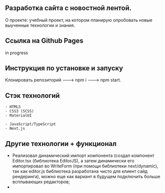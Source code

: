 ## Разработка сайта с новостной лентой.

О проекте: учебный проект, на котором планирую опробовать новые выученные технологии и знания.

## Ссылка на Github Pages

in progress

## Инструкция по установке и запуску

Клонировать репозиторий ---> npm i ---> npm start.

## Стэк технологий

```
- HTML5
- CSS3 (SCSS)
- MaterialUI
```

```JS
- JavaScript/TypeScript
- Next.js
```

## Другие технологии + функционал

- Реализовал динамический импорт компонента (создал компонент Editor.tsx (библиотека EditorJS), а затем динамически его импортировал во WriteForm (при помощи библиотеки next/dynamic), так как editor.js библиотека разработана чисто для клиент сайд рендеринга), можно еще как вариант в будущем подключить больше всплывающих редакторов;
-
